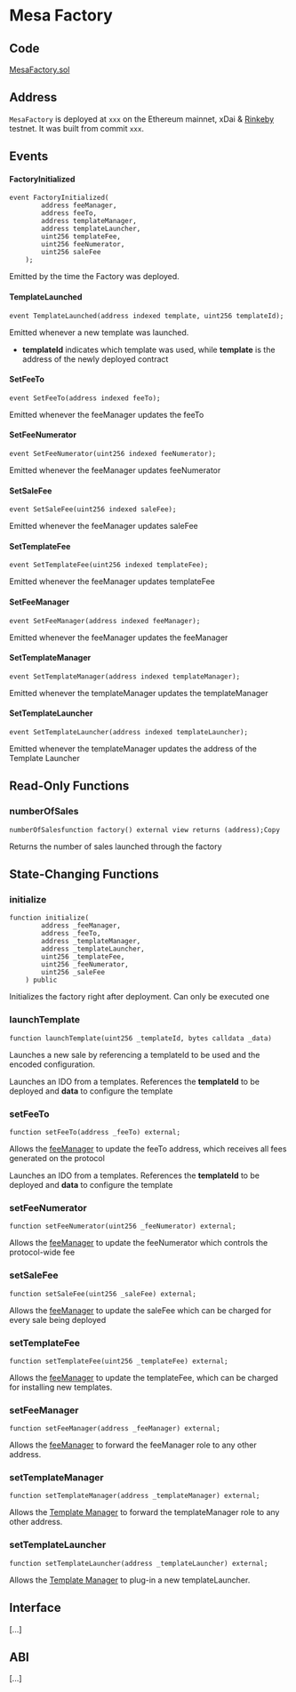 # Mesa Factory

## Code

[MesaFactory.sol](https://github.com/cryptonative-ch/mesa-smartcontracts/blob/main/contracts/MesaFactory.sol)

## Address

`MesaFactory` is deployed at `xxx` on the Ethereum mainnet, xDai & [Rinkeby](https://rinkeby.etherscan.io/address/0x5C69bEe701ef814a2B6a3EDD4B1652CB9cc5aA6f) testnet. It was built from commit `xxx`.

## Events

#### FactoryInitialized

```text
event FactoryInitialized(
        address feeManager,
        address feeTo,
        address templateManager,
        address templateLauncher,
        uint256 templateFee,
        uint256 feeNumerator,
        uint256 saleFee
    );
```

Emitted by the time the Factory was deployed.

#### TemplateLaunched

```text
event TemplateLaunched(address indexed template, uint256 templateId);
```

Emitted whenever a new template was launched.

* **templateId** indicates which template was used, while **template** is the address of the newly deployed contract

#### SetFeeTo

```text
event SetFeeTo(address indexed feeTo);
```

Emitted whenever the feeManager updates the feeTo

#### SetFeeNumerator

```text
event SetFeeNumerator(uint256 indexed feeNumerator);
```

Emitted whenever the feeManager updates feeNumerator

#### SetSaleFee

```text
event SetSaleFee(uint256 indexed saleFee);
```

Emitted whenever the feeManager updates saleFee

#### SetTemplateFee

```text
event SetTemplateFee(uint256 indexed templateFee);
```

Emitted whenever the feeManager updates templateFee

#### SetFeeManager

```text
event SetFeeManager(address indexed feeManager);
```

Emitted whenever the feeManager updates the feeManager

#### SetTemplateManager

```text
event SetTemplateManager(address indexed templateManager);
```

Emitted whenever the templateManager updates the templateManager

#### SetTemplateLauncher

```text
event SetTemplateLauncher(address indexed templateLauncher);
```

Emitted whenever the templateManager updates the address of the Template Launcher

#### 

## Read-Only Functions

### numberOfSales

```
numberOfSalesfunction factory() external view returns (address);Copy
```

Returns the number of sales launched through the factory

## State-Changing Functions

### initialize

```text
function initialize(
        address _feeManager,
        address _feeTo,
        address _templateManager,
        address _templateLauncher,
        uint256 _templateFee,
        uint256 _feeNumerator,
        uint256 _saleFee
    ) public
```

Initializes the factory right after deployment. Can only be executed one

### launchTemplate

```text
function launchTemplate(uint256 _templateId, bytes calldata _data)
```

Launches a new sale by referencing a templateId to be used and the encoded configuration.

Launches an IDO from a templates. References the **templateId** to be deployed and **data** to configure the template

### setFeeTo

```text
function setFeeTo(address _feeTo) external;
```

Allows the [feeManager](../roles.md#fee-manager) to update the feeTo address, which receives all fees generated on the protocol

Launches an IDO from a templates. References the **templateId** to be deployed and **data** to configure the template

### setFeeNumerator

```text
function setFeeNumerator(uint256 _feeNumerator) external;
```

Allows the [feeManager](../roles.md#fee-manager) to update the feeNumerator which controls the protocol-wide fee

### setSaleFee

```text
function setSaleFee(uint256 _saleFee) external;
```

Allows the [feeManager](../roles.md#fee-manager) to update the saleFee which can be charged for every sale being deployed

### setTemplateFee

```text
function setTemplateFee(uint256 _templateFee) external;
```

Allows the [feeManager](../roles.md#fee-manager) to update the templateFee, which can be charged for installing new templates.

### setFeeManager

```text
function setFeeManager(address _feeManager) external;
```

Allows the [feeManager](../roles.md#fee-manager) to forward the feeManager role to any other address.

### setTemplateManager

```text
function setTemplateManager(address _templateManager) external;
```

Allows the [Template Manager](../roles.md#template-manager) to forward the templateManager role to any other address.

### setTemplateLauncher

```text
function setTemplateLauncher(address _templateLauncher) external;
```

Allows the [Template Manager](../roles.md#template-manager) to plug-in a new templateLauncher.

## Interface

\[...\]

## ABI

\[...\]



